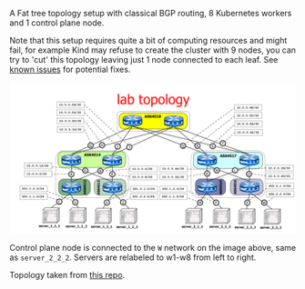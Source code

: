 A Fat tree topology setup with classical BGP routing, 8 Kubernetes workers and 1 control plane node.

Note that this setup requires quite a bit of computing resources and might fail, for example Kind may refuse to create the cluster with 9 nodes, you can try to 'cut' this topology leaving just 1 node connected to each leaf. See [known issues](/README.md) for potential fixes.

<img src='topology.png'>

Control plane node is connected to the `W` network on the image above, same as `server_2_2_2`. Servers are relabeled to w1-w8 from left to right.

Topology taken from [this repo](https://github.com/KatharaFramework/Kathara-Labs/tree/master/Data%20Center%20Routing/kathara-labs_data_center/kathara-data_center-fat_tree_base).
